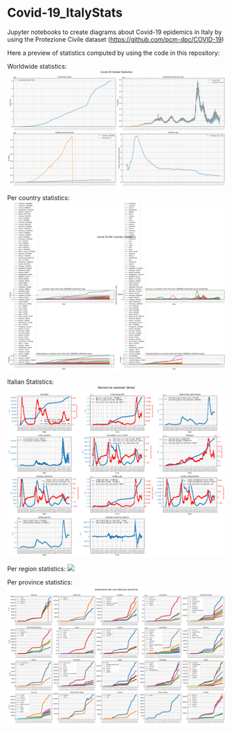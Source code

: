 # Covid-19_ItalyStats
Jupyter notebooks to create diagrams about Covid-19 epidemics in Italy by using the Protezione Civile dataset (https://github.com/pcm-dpc/COVID-19)

Here a preview of statistics computed by using the code in this repository:

Worldwide statistics:
![](notebooks/figures/global_resume.png)

Per country statistics:
![](notebooks/figures/countries_resume.png)

Italian Statistics:
![](notebooks/figures/Italy_stats.png)

Per region statistics:
![](notebooks/figures/per_region_stats.png)

Per province statistics:
![](notebooks/figures/provinces_trend.png)

